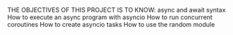 THE OBJECTIVES OF THIS PROJECT IS TO KNOW:
async and await syntax
How to execute an async program with asyncio
How to run concurrent coroutines
How to create asyncio tasks
How to use the random module


